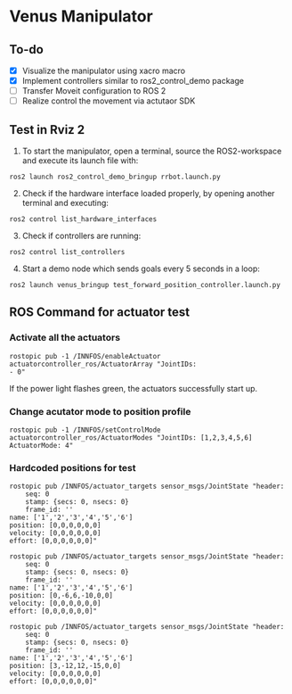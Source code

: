 # Venus Manipulator
## To-do
- [x] Visualize the manipulator using xacro macro
- [x] Implement controllers similar to ros2_control_demo package
- [ ] Transfer Moveit configuration to ROS 2
- [ ] Realize control the movement via actutaor SDK

## Test in Rviz 2
1. To start the manipulator, open a terminal, source the ROS2-workspace and execute its launch file with:
```
ros2 launch ros2_control_demo_bringup rrbot.launch.py
```

2. Check if the hardware interface loaded properly, by opening another terminal and executing:
```
ros2 control list_hardware_interfaces
```

3. Check if controllers are running:
```
ros2 control list_controllers
```

4. Start a demo node which sends goals every 5 seconds in a loop:
```
ros2 launch venus_bringup test_forward_position_controller.launch.py
```

## ROS Command for actuator test
### Activate all the actuators
    rostopic pub -1 /INNFOS/enableActuator actuatorcontroller_ros/ActuatorArray "JointIDs:
    - 0"
If the power light flashes green, the actuators successfully start up.

### Change acutator mode to position profile
    rostopic pub -1 /INNFOS/setControlMode actuatorcontroller_ros/ActuatorModes "JointIDs: [1,2,3,4,5,6]
    ActuatorMode: 4"

### Hardcoded positions for test
    rostopic pub /INNFOS/actuator_targets sensor_msgs/JointState "header:
        seq: 0
        stamp: {secs: 0, nsecs: 0}
        frame_id: ''
    name: ['1','2','3','4','5','6']
    position: [0,0,0,0,0,0]
    velocity: [0,0,0,0,0,0]
    effort: [0,0,0,0,0,0]"

    rostopic pub /INNFOS/actuator_targets sensor_msgs/JointState "header:
        seq: 0
        stamp: {secs: 0, nsecs: 0}
        frame_id: ''
    name: ['1','2','3','4','5','6']
    position: [0,-6,6,-10,0,0]
    velocity: [0,0,0,0,0,0]
    effort: [0,0,0,0,0,0]"

    rostopic pub /INNFOS/actuator_targets sensor_msgs/JointState "header:
        seq: 0
        stamp: {secs: 0, nsecs: 0}
        frame_id: ''
    name: ['1','2','3','4','5','6']
    position: [3,-12,12,-15,0,0]
    velocity: [0,0,0,0,0,0]
    effort: [0,0,0,0,0,0]"